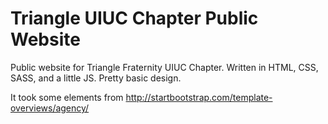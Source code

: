 Triangle UIUC Chapter Public Website
===============
Public website for Triangle Fraternity UIUC Chapter. Written in HTML, CSS, SASS, and a little JS. Pretty basic design.

It took some elements from http://startbootstrap.com/template-overviews/agency/
